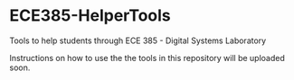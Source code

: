 # ECE385-HelperTools
Tools to help students through ECE 385 - Digital Systems Laboratory

Instructions on how to use the the tools in this repository will be uploaded soon.
